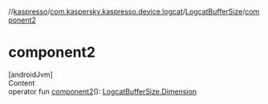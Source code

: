 //[kaspresso](../../index.md)/[com.kaspersky.kaspresso.device.logcat](../index.md)/[LogcatBufferSize](index.md)/[component2](component2.md)



# component2  
[androidJvm]  
Content  
operator fun [component2](component2.md)(): [LogcatBufferSize.Dimension](-dimension/index.md)  



